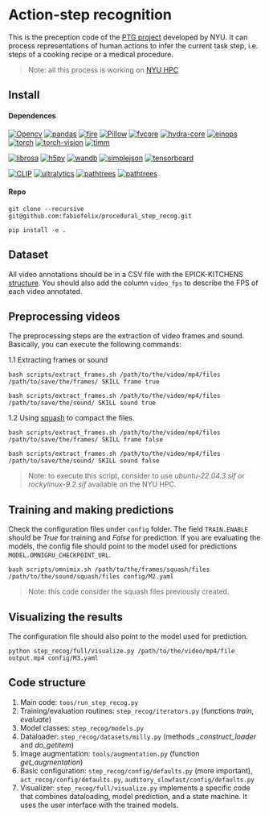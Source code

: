 
# **Action-step recognition**

This is the preception code of the [PTG project](https://github.com/VIDA-NYU/ptg-server-ml) developed by NYU. It can process representations of human actions to infer the current task step, i.e. steps of a cooking recipe or a medical procedure.

>Note: all this process is working on [NYU HPC](https://sites.google.com/nyu.edu/nyu-hpc)

## **Install**

#### **Dependences**

<!-- [![NumPy](https://img.shields.io/badge/numpy-green?logo=numpy)](https://pypi.org/project/numpy/) -->
[![Opencv](https://img.shields.io/badge/opencv-brown?logo=opencv)](https://pypi.org/project/opencv-python/)
[![pandas](https://img.shields.io/badge/pandas-blue?logo=pandas)](https://pypi.org/project/pandas/)
[![fire](https://img.shields.io/badge/fire-yellow?logo=fire)](https://pypi.org/project/fire/)
[![Pillow](https://img.shields.io/badge/pillow-red?logo=pillow)](https://pypi.org/project/Pillow/)
[![fvcore](https://img.shields.io/badge/fvcore-grey?logo=fvcore)](https://pypi.org/project/fvcore/)
[![hydra-core](https://img.shields.io/badge/hydracore-green?logo=hydra-core)](https://pypi.org/project/hydra-core/)
[![einops](https://img.shields.io/badge/einops-brown?logo=einops)](https://pypi.org/project/einops/)
[![torch](https://img.shields.io/badge/torch-blue?logo=torch)](https://pypi.org/project/torch/)
[![torch-vision](https://img.shields.io/badge/torchvision-yellow?logo=torchvision)](https://pypi.org/project/torchvision/)
[![timm](https://img.shields.io/badge/timm-red?logo=timm)](https://pypi.org/project/timm/)

[![librosa](https://img.shields.io/badge/librosa-blue?logo=librosa)](https://pypi.org/project/librosa/)
[![h5py](https://img.shields.io/badge/h5py-green?logo=h5py)](https://pypi.org/project/h5py/)
[![wandb](https://img.shields.io/badge/wandb-brown?logo=wandb)](https://pypi.org/project/wandb/)
[![simplejson](https://img.shields.io/badge/simplejson-yellow?logo=simplejson)](https://pypi.org/project/simplejson/)
[![tensorboard](https://img.shields.io/badge/tensorboard-red?logo=tensorboard)](https://pypi.org/project/tensorboard/)  

[![CLIP](https://img.shields.io/badge/CLIP-blue?logo=openai)](https://github.com/openai/CLIP)
[![ultralytics](https://img.shields.io/badge/ultralytics-green?logo=ultralytics)](https://pypi.org/project/ultralytics/)
[![pathtrees](https://img.shields.io/badge/pathtrees-brown?logo=pathtrees)](https://pypi.org/project/pathtree/)
[![pathtrees](https://img.shields.io/badge/gdown-yellow?logo=gdown)](https://pypi.org/project/gdown/)    

#### **Repo**

  ```
  git clone --recursive git@github.com:fabiofelix/procedural_step_recog.git

  pip install -e .
  ```

## **Dataset**

All video annotations should be in a CSV file with the EPICK-KITCHENS [structure](https://github.com/epic-kitchens/epic-kitchens-100-annotations). You should also add the column `video_fps` to describe the FPS of each video annotated.

## **Preprocessing videos**

The preprocessing steps are the extraction of video frames and sound. Basically, you can execute the following commands:

  1.1 Extracting frames or sound
  ```
  bash scripts/extract_frames.sh /path/to/the/video/mp4/files /path/to/save/the/frames/ SKILL frame true 

  bash scripts/extract_frames.sh /path/to/the/video/mp4/files /path/to/save/the/sound/ SKILL sound true 
  ```

  1.2 Using [squash](https://sites.google.com/nyu.edu/nyu-hpc/hpc-systems/hpc-storage/data-management/squash-file-system-and-singularity) to compact the files.
  ```
  bash scripts/extract_frames.sh /path/to/the/video/mp4/files /path/to/save/the/frames/ SKILL frame false 

  bash scripts/extract_frames.sh /path/to/the/video/mp4/files /path/to/save/the/sound/ SKILL sound false  
  ```  

>Note: to execute this script, consider to use *ubuntu-22.04.3.sif*  or *rockylinux-9.2.sif* available on the NYU HPC.

## **Training and making predictions**  

Check the configuration files under `config` folder.
The field `TRAIN.ENABLE` should be *True* for training and *False* for prediction.
If you are evaluating the models, the config file should point to the model used for predictions `MODEL.OMNIGRU_CHECKPOINT_URL`.

```
bash scripts/omnimix.sh /path/to/the/frames/squash/files /path/to/the/sound/squash/files config/M2.yaml
```

>Note: this code consider the squash files previously created.

## **Visualizing the results**    

The configuration file should also point to the model used for prediction.

```
python step_recog/full/visualize.py /path/to/the/video/mp4/file output.mp4 config/M3.yaml
```

## **Code structure**

1. Main code: `toos/run_step_recog.py`
2. Training/evaluation routines: `step_recog/iterators.py` (functions *train*, *evaluate*)
3. Model classes: `step_recog/models.py`
4. Dataloader: `step_recog/datasets/milly.py` (methods *_construct_loader* and *do_getitem*)
5. Image augmentation: `tools/augmentation.py` (function *get_augmentation*)
6. Basic configuration: `step_recog/config/defaults.py` (more important), `act_recog/config/defaults.py`, `auditory_slowfast/config/defaults.py`
6. Visualizer: `step_recog/full/visualize.py` implements a specific code that combines dataloading, model prediction, and a state machine. It uses the user interface with the trained models.
